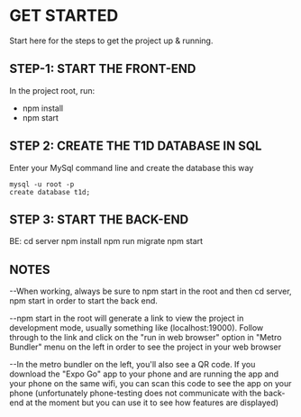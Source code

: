 # GET STARTED

Start here for the steps to get the project up & running.

## STEP-1: START THE FRONT-END

In the project root, run:

- npm install
- npm start

## STEP 2: CREATE THE T1D DATABASE IN SQL

Enter your MySql command line and create the database this way

```
mysql -u root -p
create database t1d;
```

## STEP 3: START THE BACK-END

BE:
cd server
npm install
npm run migrate
npm start

## NOTES

--When working, always be sure to npm start in the root and then cd server, npm start in order to start the back end.

--npm start in the root will generate a link to view the project in development mode, usually something like (localhost:19000). Follow through to the link and click on the "run in web browser" option in "Metro Bundler" menu on the left in order to see the project in your web browser

--In the metro bundler on the left, you'll also see a QR code. If you download the "Expo Go" app to your phone and are running the app and your phone on the same wifi, you can scan this code to see the app on your phone (unfortunately phone-testing does not communicate with the back-end at the moment but you can use it to see how features are displayed)
